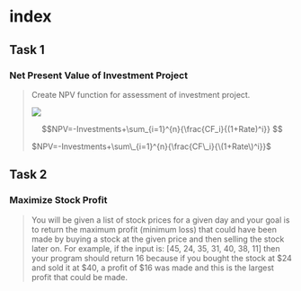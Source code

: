 # index

## Task 1

### Net Present Value of Investment Project

> Create NPV function for assessment of investment project.
>
> ![](https://render.githubusercontent.com/render/math?math=\text{NPV}=-\text{Investments}%2B\sum_i^{i%20%2B\pi}{a}=x+1)
>
> $$NPV=-Investments+\sum_{i=1}^{n}{\frac{CF_i}{(1+Rate)^i}} $$ 
>
> $NPV=-Investments+\sum\_{i=1}^{n}{\frac{CF\_i}{\(1+Rate\)^i}}$

## Task 2

### Maximize Stock Profit

> You will be given a list of stock prices for a given day and your goal is to return the maximum profit \(minimum loss\) that could have been made by buying a stock at the given price and then selling the stock later on. For example, if the input is: \[45, 24, 35, 31, 40, 38, 11\] then your program should return 16 because if you bought the stock at $24 and sold it at $40, a profit of $16 was made and this is the largest profit that could be made.

